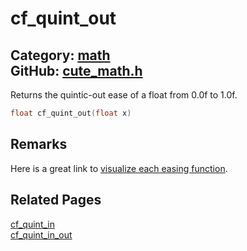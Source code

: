 [//]: # (This file is automatically generated by Cute Framework's docs parser.)
[//]: # (Do not edit this file by hand!)
[//]: # (See: https://github.com/RandyGaul/cute_framework/blob/master/samples/docs_parser.cpp)
[](../header.md ':include')

# cf_quint_out

Category: [math](/api_reference?id=math)  
GitHub: [cute_math.h](https://github.com/RandyGaul/cute_framework/blob/master/include/cute_math.h)  
---

Returns the quintic-out ease of a float from 0.0f to 1.0f.

```cpp
float cf_quint_out(float x)
```

## Remarks

Here is a great link to [visualize each easing function](https://easings.net/).

## Related Pages

[cf_quint_in](/math/cf_quint_in.md)  
[cf_quint_in_out](/math/cf_quint_in_out.md)  
